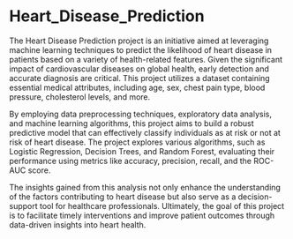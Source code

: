 # Heart_Disease_Prediction
The Heart Disease Prediction project is an initiative aimed at leveraging machine learning techniques to predict the likelihood of heart disease in patients based on a variety of health-related features. Given the significant impact of cardiovascular diseases on global health, early detection and accurate diagnosis are critical. This project utilizes a dataset containing essential medical attributes, including age, sex, chest pain type, blood pressure, cholesterol levels, and more.

By employing data preprocessing techniques, exploratory data analysis, and machine learning algorithms, this project aims to build a robust predictive model that can effectively classify individuals as at risk or not at risk of heart disease. The project explores various algorithms, such as Logistic Regression, Decision Trees, and Random Forest, evaluating their performance using metrics like accuracy, precision, recall, and the ROC-AUC score.

The insights gained from this analysis not only enhance the understanding of the factors contributing to heart disease but also serve as a decision-support tool for healthcare professionals. Ultimately, the goal of this project is to facilitate timely interventions and improve patient outcomes through data-driven insights into heart health.

